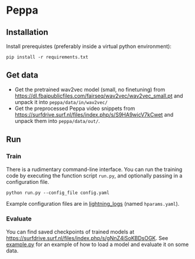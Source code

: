 # Peppa

## Installation

Install prerequistes (preferably inside a virtual python environment):
```
pip install -r requirements.txt
```


## Get data

- Get the pretrained wav2vec model (small, no finetuning) from https://dl.fbaipublicfiles.com/fairseq/wav2vec/wav2vec_small.pt and unpack it into `peppa/data/in/wav2vec/`
- Get the preprocessed Peppa video snippets from https://surfdrive.surf.nl/files/index.php/s/S9HA9wicV7kCwet and unpack them into `peppa/data/out/`.


## Run

### Train
There is a rudimentary command-line interface. You can run the training code by executing the function script `run.py`, and optionally passing 
in a configuration file.
```
python run.py --config_file config.yaml
```
Example configuration files are in [lightning_logs](lightning_logs) (named `hparams.yaml`).


### Evaluate
You can find saved checkpoints of trained models at https://surfdrive.surf.nl/files/index.php/s/gNnZ4iSoKBDsOGK. 
See [example.py](example.py) for an example of how to load a model and evaluate it on some data.
